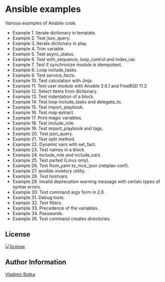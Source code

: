 Ansible examples
================

Various examples of Ansbile code.

- Example  1. Iterate dictionary in template.
- Example  2. Test json_query.
- Example  3. Iterate dictionary in play.
- Example  4. Trim variable.
- Example  5. Test async_status.
- Example  6. Test with_sequence, loop_control and index_var.
- Example  7. Test if synchronize module is idempotent.
- Example  8. Loop include_tasks.
- Example  9. Test service_facts.
- Example 10. Test calculation with Jinja.
- Example 11. Test user module with Ansible 2.6.1 and FreeBSD 11.2
- Example 12. Select items from dictionary.
- Example 13. Test indentation of a block.
- Example 14. Test loop include_tasks and delegate_to.
- Example 15. Test import_playbook.
- Example 16. Test map extract.
- Example 17. Print magic variables.
- Example 18. Test include_role.
- Example 19. Test import_playbook and tags.
- Example 20. Test json_query.
- Example 21. Test split method.
- Example 22. Dynamic vars with set_fact.
- Example 23. Test names in a block.
- Example 24. Include_role and include_vars.
- Example 25. Test parted (Linux only).
- Example 26. Test from_yaml to_nice_json (netplan conf).
- Example 27. ansible-invetory utility.
- Example 28. Test hostvars.
- Example 29. Invalid deprecation warning message with certain types of syntax errors.
- Example 30. Test command argv form in 2.6 .
- Example 31. Debug tools.
- Example 32. Test filters.
- Example 33. Precedence of the variables.
- Example 34. Passwords.
- Example 35. Test command creates directories.


License
-------

[![license](https://img.shields.io/badge/license-BSD-red.svg)](https://www.freebsd.org/doc/en/articles/bsdl-gpl/article.html)


Author Information
------------------

[Vladimir Botka](https://botka.link)
